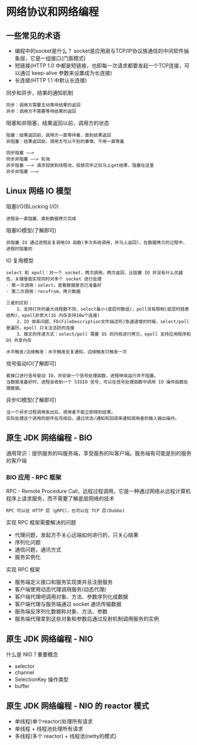 # 网络协议和网络编程

## 一些常见的术语

- 编程中的socket是什么？
	socket是应用层与TCP/IP协议族通信的中间软件抽象层，它是一组接口(门面模式)
- 短链接(HTTP 1.0 中都是短链接，也即每一次请求都要发起一个TCP连接，可以通过 keep-alive 参数来设置成为长连接)
- 长连接(HTTP 1.1 中默认长连接)

同步和异步，结果的通知机制

    同步：调用方需要主动等待结果的返回
    异步：调用方不需要等待结果的返回
    
阻塞和非阻塞，结果返回以前，调用方的状态

    阻塞：结果返回前，调用方一直等待着，直到结果返回
    非阻塞：结果返回前，调用方可以干别的事情，不用一直等着
    
    同步阻塞 ——> 
    同步非阻塞 ——> 轮询
    异步阻塞 ——> 请求投放到线程池，投放完毕之后马上get结果，阻塞在这里
    异步非阻塞 ——> 

## Linux 网络 IO 模型
   
阻塞I/O(BLocking I/O)

    进程会一直阻塞，直到数据拷贝完成
    
阻塞IO模型(了解即可)

    非阻塞 IO 通过进程反复调用IO 函数(多次系统调用，并马上返回)，在数据拷贝的过程中，进程时阻塞的
    
IO 复用模型

    select 和 epoll：对一个 socket，两次调用，两次返回，比阻塞 IO 并没有什么优越性，关键是能实现同时对多个 socket 进行处理
    - 第一次调用：select，查看数据是否已准备好
    - 第二次调用：recvfrom，拷贝数据
    
    三者的区别：
        1、支持打开的最大线程数不同，select最小(底层时数组)，poll没有限制(底层时链表结构)，epoll非常大(1G 内存支持10w个连接)
        2、IO 效率问题，FD(FileDescription文件描述符)急速递增的时候，select/poll 是遍历，epoll 只关注活跃的连接
        3、报文的传递方式：select/poll 需要 OS 的内核进行拷贝，epoll 支持应用程序和 OS 共享内存
        
    水平触发/边缘触发：水平触发反复通知，边缘触发只触发一次
    
信号驱动IO(了解即可)

    套接口进行信号驱动 IO，并安装一个信号处理函数，进程继续运行并不阻塞。
    当数据准备好时，进程会收到一个 SIGIO 信号，可以在信号处理函数中调用 IO 操作函数处理数据。
    
异步IO模型(了解即可)

    当一个异步过程调用发出后，调用者不能立即得到结果。
    实际处理这个调用的部件在完成后，通过状态/通知和回调来通知调用者的输入输出操作。
    
## 原生 JDK 网络编程 - BIO

通用常识：提供服务的叫服务端，享受服务的叫客户端。服务端有可能是别的服务的客户端

### BIO 应用 - RPC 框架

RPC - Remote Procedure Call，远程过程调用，它是一种通过网络从远程计算机程序上请求服务，而不需要了解底层网络的技术

    RPC 可以在 HTTP 层（gRPC），也可以在 TCP 层(Dubbo)
    
实现 RPC 框架需要解决的问题

- 代理问题，发起方不关心远端如何进行的，只关心结果
- 序列化问题
- 通信问题，通讯方式
- 服务实例化

实现 RPC 框架

- 服务端定义接口和服务实现类并且注册服务
- 客户端使用动态代理调用服务(动态代理)
- 客户端代理吧调用对象、方法、参数序列化成数据
- 客户端代理与服务端通过 socket 通讯传输数据
- 服务端反序列化数据称对象、方法、参数
- 服务端代理拿到这些对象和参数后通过反射机制调用服务的实例

## 原生 JDK 网络编程 - NIO

什么是 NIO？重要概念

- selector
- channel
- SelectionKey 操作类型
- buffer

## 原生 JDK 网络编程 - NIO 的 reactor 模式

- 单线程(单个reactor)处理所有请求
- 单线程 + 线程池处理所有请求
- 多线程(多个 reactor) + 线程池(netty的模式)